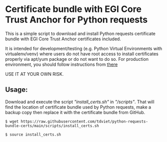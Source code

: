 # Certificate bundle with EGI Core Trust Anchor for Python requests

This is a simple script to download and install Python requests certificate bundle with EGI Core
Trust Anchor certificates included.

It is intended for development/testing (e.g. Python Virtual Environments with virtualenv/venv) where
users do not have root access to install certificates properly via apt/yum package or do not want to do so. 
For production environment, you should follow instructions from
[there](https://github.com/tdviet/python-requests-bundle-certs/blob/main/docs/Install_certificates.md)

USE IT AT YOUR OWN RISK.

## Usage: 

Download and execute the script *"install_certs.sh"* in *"/scripts"*. That will find the location of certificate bundle
used by Python requests, make a backup copy then replace it with the certificate bundle from GitHub.

`$ wget https://raw.githubusercontent.com/tdviet/python-requests-bundle-certs/main/scripts/install_certs.sh`

`$ source install_certs.sh`
